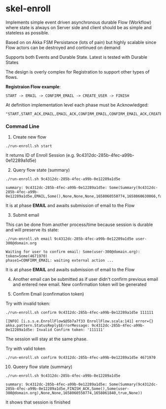 # skel-enroll

Implements simple event driven asynchronous durable Flow (Workflow) where state is always on Server side 
and client should be as simple and stateless as possible. 

Based on on Akka FSM Persistance (lots of pain) but highly scalable since Flow actors can be destroyed and continued on demand

Supports both Events and Durable State. Latest is tested with Durable States

The design is overly complex for Registration to support other types of flows.

__Registraion Flow example__:

```
START -> EMAIL -> CONFIRM_EMAIL -> CREATE_USER -> FINISH
```

At definition implementation level each phase must be Acknowledged:

```
"START,START_ACK,EMAIL,EMAIL_ACK,CONFIRM_EMAIL,CONFIRM_EMAIL_ACK,CREATE_USER,CREATE_USER_ACK,FINISH,FINISH_ACK",
```

### Commad Line 

1. Create new flow

```
./run-enroll.sh start
```

It returns ID of Enroll Session (e.g. 9c4312dc-285b-4fec-a99b-0e12289a1d5e)


2. Query flow state (summary)

```
./run-enroll.sh 9c4312dc-285b-4fec-a99b-0e12289a1d5e

summary: 9c4312dc-285b-4fec-a99b-0e12289a1d5e: Some(Summary(9c4312dc-285b-4fec-a99b-0e12289a1d5e,EMAIL,Some(),None,None,None,1658060550774,1658060630066,false,None))
```

It is at phase __EMAIL__ and awaits submission of email to the Flow

3. Submit email

This can be done from another process/time because session is durable and will preserve its state:

```
./run-enroll.sh email 9c4312dc-285b-4fec-a99b-0e12289a1d5e user-300@domain.org

Waiting for user to confirm email: Some(user-300@domain.org): token=Some(4671970)                                                              
phase1=CONFIRM_EMAIL: waiting external action ...
```

It is at phase __EMAIL__ and awaits submission of email to the Flow

4. Another email can be submitted as if user didn't confirm previous email and entered new email. New confirmation token will be generated


5. Confirm Email (confirmation token)

Try with invalid token:

```
./run-enroll.sh confirm 9c4312dc-285b-4fec-a99b-0e12289a1d5e 111111

[INFO] [i.s.s.e.EnrollFlow$@5b7a7f33 EnrollFlow.scala:141] error={}
akka.pattern.StatusReply$ErrorMessage: 9c4312dc-285b-4fec-a99b-0e12289a1d5e: Invalid Confirm token: '111111'
```

The session will stay at the same phase.

Try with valid token

```
./run-enroll.sh confirm 9c4312dc-285b-4fec-a99b-0e12289a1d5e 4671970

```

10. Queery flow state (summary)

```
./run-enroll.sh 9c4312dc-285b-4fec-a99b-0e12289a1d5e

summary: 9c4312dc-285b-4fec-a99b-0e12289a1d5e: Some(Summary(9c4312dc-285b-4fec-a99b-0e12289a1d5e,FINISH_ACK,Some(),Some(user-300@domain.org),None,None,1658060550774,1658061840,true,None))
```

It shows that session is finished